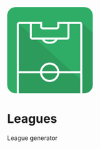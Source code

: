 <img src="public/logo.svg" style="border-radius: 20px; width: 200px; margin: 0 auto;" />

# Leagues

League generator